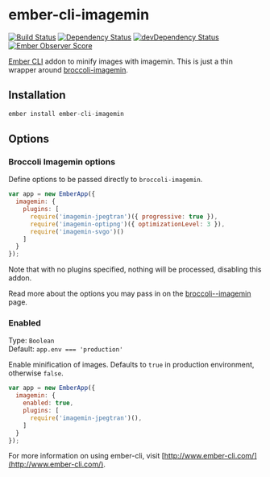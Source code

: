 # ember-cli-imagemin

[![Build Status](https://travis-ci.org/andybluntish/ember-cli-imagemin.svg?branch=master)](https://travis-ci.org/andybluntish/ember-cli-imagemin)
[![Dependency Status](https://david-dm.org/andybluntish/ember-cli-imagemin.svg)](https://david-dm.org/andybluntish/ember-cli-imagemin)
[![devDependency Status](https://david-dm.org/andybluntish/ember-cli-imagemin/dev-status.svg)](https://david-dm.org/andybluntish/ember-cli-imagemin#info=devDependencies)
[![Ember Observer Score](http://emberobserver.com/badges/ember-cli-imagemin.svg)](http://emberobserver.com/addons/ember-cli-imagemin)

[Ember CLI](http://www.ember-cli.com) addon to minify images with imagemin. This is just a thin wrapper around [broccoli-imagemin](https://github.com/Xulai/broccoli-imagemin).

## Installation

```js
ember install ember-cli-imagemin
```

## Options

### Broccoli Imagemin options

Define options to be passed directly to `broccoli-imagemin`.

```js
var app = new EmberApp({
  imagemin: {
    plugins: [
      require('imagemin-jpegtran')({ progressive: true }),
      require('imagemin-optipng')({ optimizationLevel: 3 }),
      require('imagemin-svgo')()
    ]
  }
});
```

Note that with no plugins specified, nothing will be processed, disabling this addon.

Read more about the options you may pass in on the [broccoli--imagemin](https://github.com/kanongil/broccoli-imagemin) page.

### Enabled

Type: `Boolean`  
Default: `app.env === 'production'`

Enable minification of images. Defaults to `true` in production environment, otherwise `false`.

```js
var app = new EmberApp({
  imagemin: {
    enabled: true,
    plugins: [
      require('imagemin-jpegtran')(),
    ]
  }
});
```

For more information on using ember-cli, visit [http://www.ember-cli.com/](http://www.ember-cli.com/).
